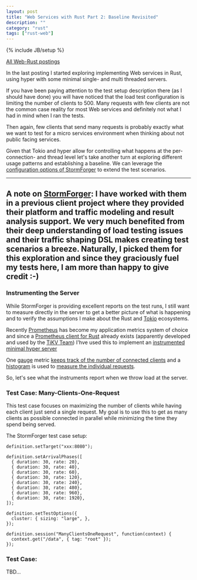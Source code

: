 ```yaml
---
layout: post
title: "Web Services with Rust Part 2: Baseline Revisited"
description: ""
category: "rust"
tags: ["rust-web"]
---
```

{% include JB/setup %}

[All Web-Rust postings](http://www.jalg.net/tags.html#rust-web-ref)

In the last posting I started exploring implementing Web services in Rust, using
hyper with some minimal single- and multi threaded servers.

If you have been paying attention to the test setup description there (as I should have
done) you will have noticed that the load test configuration is limiting the number
of clients to 500. Many requests with few clients are not the common case reality for
most Web services and definitely not what I had in mind when I ran the tests.

Then again, few clients that send many requests is probably exactly what we want to
test for a micro services environment when thinking about not public facing services.

Given that Tokio and hyper allow for controlling what happens at the per-connection-
and thread level let's take another turn at exploring different usage patterns and
establishing a baseline. We can leverage the
[configuration options of StormForger](https://docs.stormforger.com/reference/)
to extend the test scenarios.

----
A note on [StormForger](https://stormforger.com/): I have worked with them in
a previous client project where they provided their platform and traffic modeling
and result analysis support. We very much benefited from their deep understanding of
load testing issues and their traffic shaping DSL makes creating test scenarios a
breeze. Naturally, I picked them for this exploration and since they graciously
fuel my tests here, I am more than happy to give credit :-)
----

### Instrumenting the Server

While StormForger is providing excellent reports on the test runs, I still want
to measure directly in the server to get a better picture of what is happening
and to verify the assumptions I make about the Rust and [Tokio](https://tokio.rs/)
ecosystems.

Recently [Prometheus](https://prometheus.io) has become my application metrics
system of choice and since a [Prometheus client for Rust](https://github.com/pingcap/rust-prometheus)
already exists (apparently developed and used by the [TiKV Team](https://github.com/pingcap/tikv))
I'hve used this to implement an [instrumented minimal hyper server](https://github.com/algermissen/web-rust/blob/master/src/bin/testserver.rs)

One [gauge](https://prometheus.io/docs/concepts/metric_types/#gauge)
metric [keeps track of the number of connected clients](https://github.com/algermissen/web-rust/blob/51019037c4b6478e953e51a1c016a5dd7ada2b1a/src/bin/testserver.rs#L93)
and a [histogram](https://prometheus.io/docs/concepts/metric_types/#histogram) is
used to [measure the individual requests](https://github.com/algermissen/web-rust/blob/51019037c4b6478e953e51a1c016a5dd7ada2b1a/src/bin/testserver.rs#L119).

So, let's see what the instruments report when we throw load at the server.

### Test Case: Many-Clients-One-Request

This test case focuses on maximizing the number of clients while having each
client just send a single request. My goal is to use this to get as many
clients as possible connected in parallel while minimizing the time they spend
being served.

The StormForger test case setup:

    definition.setTarget("xxx:8080");

    definition.setArrivalPhases([
      { duration: 30, rate: 20},
      { duration: 30, rate: 40},
      { duration: 30, rate: 60},
      { duration: 30, rate: 120},
      { duration: 30, rate: 240},
      { duration: 30, rate: 480},
      { duration: 30, rate: 960},
      { duration: 30, rate: 1920},
    ]);

    definition.setTestOptions({
      cluster: { sizing: "large", },
    });

    definition.session("ManyClientsOneRequest", function(context) {
      context.get("/data", { tag: "root" });
    });


### Test Case:


TBD...

